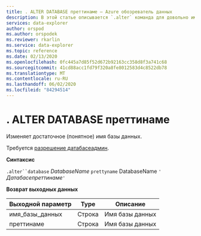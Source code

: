 ```yaml
---
title: . ALTER DATABASE преттинаме — Azure обозреватель данных
description: В этой статье описывается `.alter` команда для довольно имени базы данных.
services: data-explorer
author: orspod
ms.author: orspodek
ms.reviewer: rkarlin
ms.service: data-explorer
ms.topic: reference
ms.date: 02/13/2020
ms.openlocfilehash: 0fc445a7d85f52d672b92163cc358d8f3a741c68
ms.sourcegitcommit: 41cd88acc1fd79f320a8fe8012583d4c8522db78
ms.translationtype: MT
ms.contentlocale: ru-RU
ms.lasthandoff: 06/02/2020
ms.locfileid: "84294514"
---
```

# <a name="alter-database-prettyname"></a>. ALTER DATABASE преттинаме

Изменяет достаточное (понятное) имя базы данных.

Требуется [разрешение датабасеадмин](../management/access-control/role-based-authorization.md).

**Синтаксис**

`.alter``database` *DatabaseName* `prettyname` DatabaseName `'` *Датабасепреттинаме*`'`

**Возврат выходных данных**
 
|Выходной параметр |Type |Описание 
|---|---|---
|имя_базы_данных |Строка |Имя базы данных
|преттинаме |Строка |Имя базы данных
